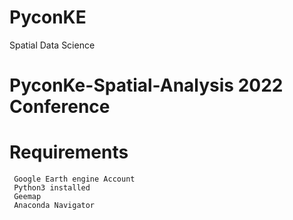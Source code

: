 # PyconKE
Spatial Data Science



# PyconKe-Spatial-Analysis 2022 Conference



 
 
# Requirements

```
 Google Earth engine Account
 Python3 installed
 Geemap
 Anaconda Navigator
```
